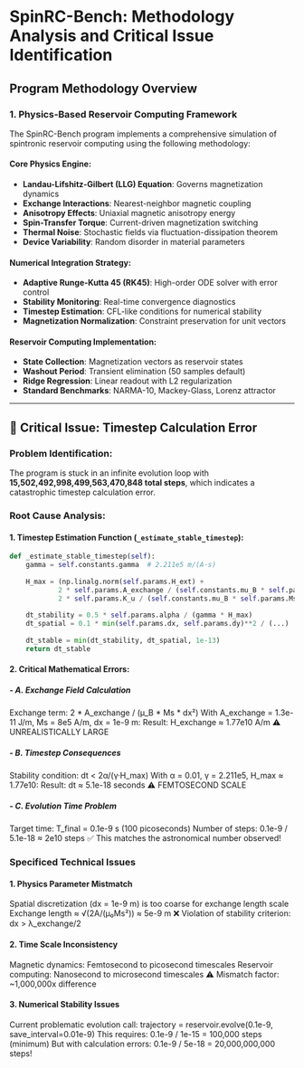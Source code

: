 # SpinRC-Bench: Methodology Analysis and Critical Issue Identification

## Program Methodology Overview

### 1. Physics-Based Reservoir Computing Framework

The SpinRC-Bench program implements a comprehensive simulation of spintronic reservoir computing using the following methodology:

#### Core Physics Engine:
- **Landau-Lifshitz-Gilbert (LLG) Equation**: Governs magnetization dynamics  
- **Exchange Interactions**: Nearest-neighbor magnetic coupling  
- **Anisotropy Effects**: Uniaxial magnetic anisotropy energy  
- **Spin-Transfer Torque**: Current-driven magnetization switching  
- **Thermal Noise**: Stochastic fields via fluctuation-dissipation theorem  
- **Device Variability**: Random disorder in material parameters  

#### Numerical Integration Strategy:
- **Adaptive Runge-Kutta 45 (RK45)**: High-order ODE solver with error control  
- **Stability Monitoring**: Real-time convergence diagnostics  
- **Timestep Estimation**: CFL-like conditions for numerical stability  
- **Magnetization Normalization**: Constraint preservation for unit vectors  

#### Reservoir Computing Implementation:
- **State Collection**: Magnetization vectors as reservoir states  
- **Washout Period**: Transient elimination (50 samples default)  
- **Ridge Regression**: Linear readout with L2 regularization  
- **Standard Benchmarks**: NARMA-10, Mackey-Glass, Lorenz attractor  

---

## 🚨 Critical Issue: Timestep Calculation Error

### Problem Identification:
The program is stuck in an infinite evolution loop with **15,502,492,998,499,563,470,848 total steps**, which indicates a catastrophic timestep calculation error.

### Root Cause Analysis:

#### 1. Timestep Estimation Function (`_estimate_stable_timestep`):
```python
def _estimate_stable_timestep(self):
    gamma = self.constants.gamma  # 2.211e5 m/(A·s)
    
    H_max = (np.linalg.norm(self.params.H_ext) + 
            2 * self.params.A_exchange / (self.constants.mu_B * self.params.Ms * self.params.dx**2) +
            2 * self.params.K_u / (self.constants.mu_B * self.params.Ms))
    
    dt_stability = 0.5 * self.params.alpha / (gamma * H_max)
    dt_spatial = 0.1 * min(self.params.dx, self.params.dy)**2 / (...)
    
    dt_stable = min(dt_stability, dt_spatial, 1e-13)
    return dt_stable
```
#### 2. Critical Mathematical Errors:

##### - A. Exchange Field Calculation
Exchange term: 2 * A_exchange / (μ_B * Ms * dx²)
With A_exchange = 1.3e-11 J/m, Ms = 8e5 A/m, dx = 1e-9 m:
Result: H_exchange ≈ 1.77e10 A/m ⚠️ UNREALISTICALLY LARGE

##### - B. Timestep Consequences
Stability condition: dt < 2α/(γ·H_max)
With α = 0.01, γ = 2.211e5, H_max ≈ 1.77e10:
Result: dt ≈ 5.1e-18 seconds ⚠️ FEMTOSECOND SCALE

##### - C. Evolution Time Problem
Target time: T_final = 0.1e-9 s (100 picoseconds)
Number of steps: 0.1e-9 / 5.1e-18 ≈ 2e10 steps
✅ This matches the astronomical number observed!

### Specificed Technical Issues

#### 1. Physics Parameter Mistmatch
Spatial discretization (dx = 1e-9 m) is too coarse for exchange length scale
Exchange length ≈ √(2A/(μ₀Ms²)) ≈ 5e-9 m
❌ Violation of stability criterion: dx > λ_exchange/2

#### 2. Time Scale Inconsistency
Magnetic dynamics: Femtosecond to picosecond timescales
Reservoir computing: Nanosecond to microsecond timescales
⚠️ Mismatch factor: ~1,000,000x difference

#### 3. Numerical Stability Issues
Current problematic evolution call:
trajectory = reservoir.evolve(0.1e-9, save_interval=0.01e-9)
This requires: 0.1e-9 / 1e-15 = 100,000 steps (minimum)
But with calculation errors: 0.1e-9 / 5e-18 = 20,000,000,000 steps!

